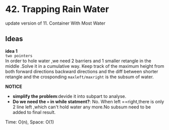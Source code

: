 # 42. Trapping Rain Water

update version of 11. Container With Most Water  

## Ideas  
**idea 1**   
`two pointers`     
In order to hole water ,we need 2 barriers and 1 smaller retangle in the middle .Solve it in a cumulative way. Keep track of the maximum height from both forward directions backward directions and the diff between shorter retangle and the crosponding `maxleft/maxright` is the subsum of water. 
  

**NOTICE**      
* **simplify the problem**:devide it into subpart to analyse.     
* **Do we need the `=` in while statment?**: No. When left ==right,there is only 2 line left ,which can't hold water any more.No subsum need to be added to final result.        

Time: O(n), Space: O(1)      



